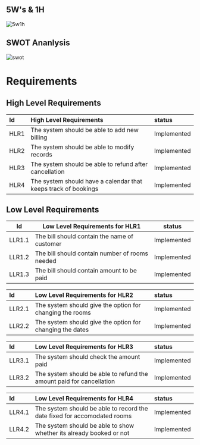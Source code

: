 ##  5W's & 1H
![5w1h](https://user-images.githubusercontent.com/98824269/161337925-21dd2ce0-9545-4be9-8ed6-cc92758e9c9a.png)



##  SWOT Ananlysis
![swot](https://user-images.githubusercontent.com/98824269/161337958-8cfb01b4-67f2-42b8-b20b-97ea2ae55f41.png)

#  Requirements

## High Level Requirements
| Id          |  High Level Requirements  |    status  |
| :--        | :--          |   :--     |
| HLR1        | The system should be able to add new billing     | Implemented |
| HLR2        | The system should be able to modify records |  Implemented|
| HLR3        | The system should be able to refund after cancellation | Implemented |
| HLR4        | The system should have а cаlеndаr thаt kееps trаck of bookings | Implemented |

## Low Level Requirements
| Id          | Low Level Requirements for HLR1   |    status  |
| -----       | -----                             | ------     |
| LLR1.1      | The bill should contain the name of customer   | Implemented |
| LLR1.2      | The bill should contain number of rooms needed | Implemented |
| LLR1.3      | The bill should contain amount to be paid    | Implemented |



| Id          | Low Level Requirements for HLR2   |    status   |
| :--         | :--                               |   :--       |
| LLR2.1      | The system should give the option for changing the rooms  | Implemented |
| LLR2.2      | The system should give the option for changing the dates | Implemented |


| Id          | Low Level Requirements for HLR3   |    status  |
| :--        | :--          |   :--     |
| LLR3.1        | The system should check the amount paid  | Implemented |
| LLR3.2        | The system should be able to refund the amount paid for cancellation | Implemented |

| Id          | Low Level Requirements for HLR4   |    status  |
| :--        | :--          |   :--     |
| LLR4.1        | The system should be able to record the date fixed for accomodated rooms  |  Implemented|
| LLR4.2        | The system should be able to show whether its already booked or not  |Implemented  |



